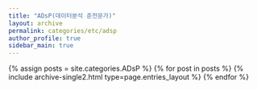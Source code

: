 ```yaml
---
title: "ADsP(데이터분석 준전문가)"
layout: archive
permalink: categories/etc/adsp
author_profile: true
sidebar_main: true
---
```


{% assign posts = site.categories.ADsP %}
{% for post in posts %} {% include archive-single2.html type=page.entries_layout %} {% endfor %}